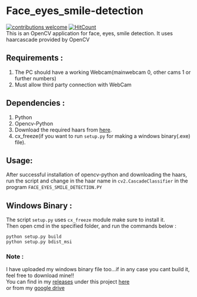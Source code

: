 # Face_eyes_smile-detection
[![contributions welcome](https://img.shields.io/badge/contributions-welcome-brightgreen.svg?style=flat)](https://github.com/dwyl/esta/issues)  [![HitCount](http://hits.dwyl.io/ASH1998/android-digit-recogniser.svg)](http://hits.dwyl.io/ASH1998/android-digit-recogniser)   
This is an OpenCV application for face, eyes, smile detection. It uses haarcascade provided by OpenCV

## Requirements :
1. The PC should have a working Webcam(mainwebcam 0, other cams 1 or further numbers)
2. Must allow third party connection with WebCam

## Dependencies :
1. Python     
2. Opencv-Python
3. Download the required haars from [here](https://github.com/opencv/opencv/tree/master/data/haarcascades).     
4. cx_freeze(if you want to run `setup.py` for making a windows binary(.exe) file).

## Usage:
After successful installation of opencv-python and downloading the haars, run the script and change in the haar name in `cv2.CascadeClassifier` in the program `FACE_EYES_SMILE_DETECTION.PY`

## Windows Binary : 
The script `setup.py` uses `cx_freeze` module make sure to install it.    
Then open cmd in the specified folder, and run the commands below :
```
python setup.py build
python setup.py bdist_msi
```
### Note : 
I have uploaded my windows binary file too...if in any case you cant build it, feel free to download mine!!     
You can find in my [releases](https://github.com/ASH1998/Face_eyes_smile-detection/releases) under this project [here](https://github.com/ASH1998/Face_eyes_smile-detection/releases/download/V1.01/Face.Eyes.Smile.Detection-0.1-amd64.msi)      
or from my [google drive](https://drive.google.com/open?id=0B1wREOeURNTcUjNCWXhHaGtPTlE)
